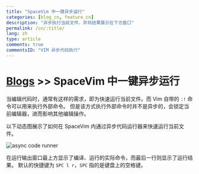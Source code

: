 ```yaml
---
title: "SpaceVim 中一键异步运行"
categories: [blog_cn, feature_cn]
description: "异步执行当前文件，并将结果展示在下方窗口"
permalink: /cn/:title/
lang: zh
type: article
comments: true
commentsID: "VIM 异步代码执行"
---
```


# [Blogs](../blog/) >> SpaceVim 中一键异步运行


当编辑代码时，通常有这样的需求，即为快速运行当前文件。而 Vim 自带的 `:!` 命令可以用来执行外部命令。
但是该方式执行外部命令时并不是异步的，会锁定当前编辑器，进而影响其他编辑操作。

以下动态图展示了如何在 SpaceVim 内通过异步代码运行器来快速运行当前文件。

![async code runner](https://user-images.githubusercontent.com/13142418/33722240-141ed716-db2f-11e7-9a4d-c99f05cc1d05.gif)

在运行输出窗口最上方显示了编译、运行的实际命令，而最后一行则显示了运行结果。
默认的快捷键为 `SPC l r`，`SPC` 指的是键盘上的空格键。
